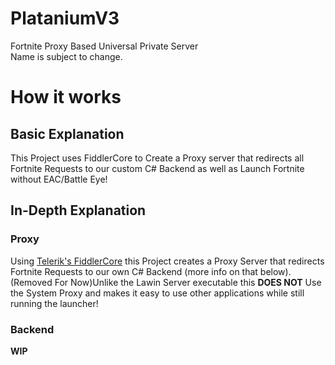 # PlataniumV3
Fortnite Proxy Based Universal Private Server
<br>
Name is subject to change.
# How it works
## Basic Explanation
This Project uses FiddlerCore to Create a Proxy server that redirects all Fortnite Requests to our custom C# Backend as well as Launch Fortnite without EAC/Battle Eye!
## In-Depth Explanation
### Proxy
Using [Telerik's FiddlerCore](https://www.telerik.com/fiddlercore) this Project creates a Proxy Server that redirects Fortnite Requests to our own C# Backend (more info on that below).
<br>
(Removed For Now)Unlike the Lawin Server executable this **DOES NOT** Use the System Proxy and makes it easy to use other applications while still running the launcher!
### Backend
**WIP**
